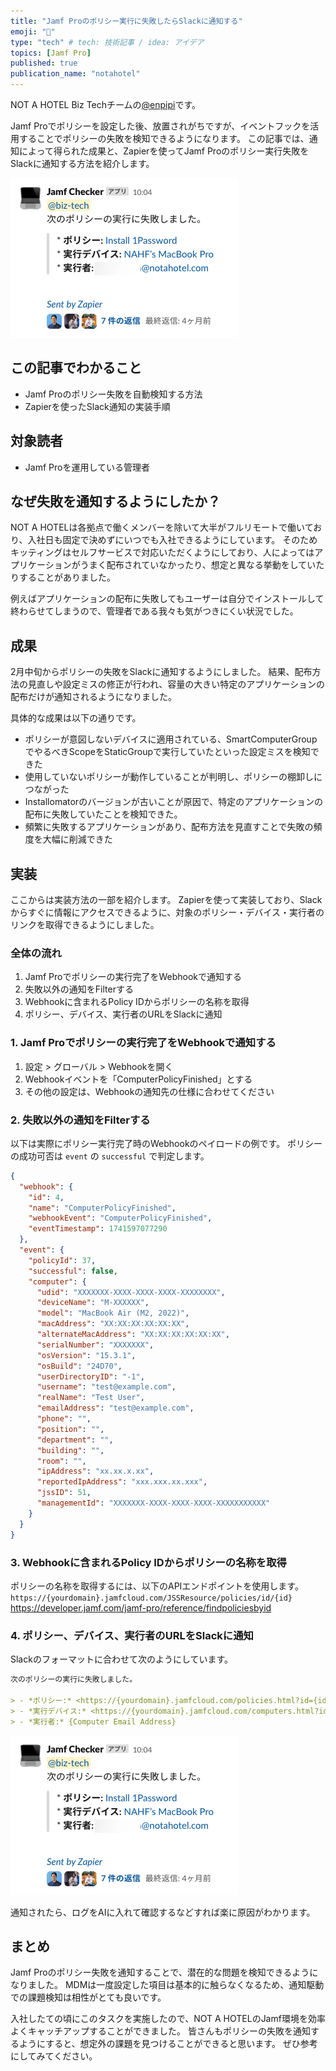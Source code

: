 ```yaml
---
title: "Jamf Proのポリシー実行に失敗したらSlackに通知する"
emoji: "🔔"
type: "tech" # tech: 技術記事 / idea: アイデア
topics: [Jamf Pro]
published: true
publication_name: "notahotel"
---
```



NOT A HOTEL Biz Techチームの[@enpipi](https://x.com/enpipi)です。

Jamf Proでポリシーを設定した後、放置されがちですが、イベントフックを活用することでポリシーの失敗を検知できるようになります。
この記事では、通知によって得られた成果と、Zapierを使ってJamf Proのポリシー実行失敗をSlackに通知する方法を紹介します。

![](/images/jamf-policy-failure-alert/jamf-policy-failure-alert-slack.png)

## この記事でわかること

- Jamf Proのポリシー失敗を自動検知する方法
- Zapierを使ったSlack通知の実装手順

## 対象読者

- Jamf Proを運用している管理者

## なぜ失敗を通知するようにしたか？

NOT A HOTELは各拠点で働くメンバーを除いて大半がフルリモートで働いており、入社日も固定で決めずにいつでも入社できるようにしています。
そのためキッティングはセルフサービスで対応いただくようにしており、人によってはアプリケーションがうまく配布されていなかったり、想定と異なる挙動をしていたりすることがありました。

例えばアプリケーションの配布に失敗してもユーザーは自分でインストールして終わらせてしまうので、管理者である我々も気がつきにくい状況でした。

## 成果

2月中旬からポリシーの失敗をSlackに通知するようにしました。
結果、配布方法の見直しや設定ミスの修正が行われ、容量の大きい特定のアプリケーションの配布だけが通知されるようになりました。

具体的な成果は以下の通りです。

- ポリシーが意図しないデバイスに適用されている、SmartComputerGroupでやるべきScopeをStaticGroupで実行していたといった設定ミスを検知できた
- 使用していないポリシーが動作していることが判明し、ポリシーの棚卸しにつながった
- Installomatorのバージョンが古いことが原因で、特定のアプリケーションの配布に失敗していたことを検知できた。
- 頻繁に失敗するアプリケーションがあり、配布方法を見直すことで失敗の頻度を大幅に削減できた

## 実装

ここからは実装方法の一部を紹介します。
Zapierを使って実装しており、Slackからすぐに情報にアクセスできるように、対象のポリシー・デバイス・実行者のリンクを取得できるようにしました。

### 全体の流れ

1. Jamf Proでポリシーの実行完了をWebhookで通知する
2. 失敗以外の通知をFilterする
3. Webhookに含まれるPolicy IDからポリシーの名称を取得
4. ポリシー、デバイス、実行者のURLをSlackに通知

### 1. Jamf Proでポリシーの実行完了をWebhookで通知する

1. 設定 \> グローバル \> Webhookを開く
2. Webhookイベントを「ComputerPolicyFinished」とする
3. その他の設定は、Webhookの通知先の仕様に合わせてください

### 2. 失敗以外の通知をFilterする

以下は実際にポリシー実行完了時のWebhookのペイロードの例です。
ポリシーの成功可否は `event` の `successful` で判定します。

```json
{
  "webhook": {
    "id": 4,
    "name": "ComputerPolicyFinished",
    "webhookEvent": "ComputerPolicyFinished",
    "eventTimestamp": 1741597077290
  },
  "event": {
    "policyId": 37,
    "successful": false,
    "computer": {
      "udid": "XXXXXXX-XXXX-XXXX-XXXX-XXXXXXXX",
      "deviceName": "M-XXXXXX",
      "model": "MacBook Air (M2, 2022)",
      "macAddress": "XX:XX:XX:XX:XX:XX",
      "alternateMacAddress": "XX:XX:XX:XX:XX:XX",
      "serialNumber": "XXXXXXX",
      "osVersion": "15.3.1",
      "osBuild": "24D70",
      "userDirectoryID": "-1",
      "username": "test@example.com",
      "realName": "Test User",
      "emailAddress": "test@example.com",
      "phone": "",
      "position": "",
      "department": "",
      "building": "",
      "room": "",
      "ipAddress": "xx.xx.x.xx",
      "reportedIpAddress": "xxx.xxx.xx.xxx",
      "jssID": 51,
      "managementId": "XXXXXXX-XXXX-XXXX-XXXX-XXXXXXXXXXX"
    }
  }
}
```

### 3\. Webhookに含まれるPolicy IDからポリシーの名称を取得

ポリシーの名称を取得するには、以下のAPIエンドポイントを使用します。
`https://{yourdomain}.jamfcloud.com/JSSResource/policies/id/{id}`
https://developer.jamf.com/jamf-pro/reference/findpoliciesbyid

### 4. ポリシー、デバイス、実行者のURLをSlackに通知

Slackのフォーマットに合わせて次のようにしています。

```markdown
次のポリシーの実行に失敗しました。

> - *ポリシー:* <https://{yourdomain}.jamfcloud.com/policies.html?id={id}|{Policy Name}>
> - *実行デバイス:* <https://{yourdomain}.jamfcloud.com/computers.html?id={id}|{Computer Device Name}>
> - *実行者:* {Computer Email Address}
```

![](/images/jamf-policy-failure-alert/jamf-policy-failure-alert-slack.png)

通知されたら、ログをAIに入れて確認するなどすれば楽に原因がわかります。

## まとめ

Jamf Proのポリシー失敗を通知することで、潜在的な問題を検知できるようになりました。
MDMは一度設定した項目は基本的に触らなくなるため、通知駆動での課題検知は相性がとても良いです。

入社したての頃にこのタスクを実施したので、NOT A HOTELのJamf環境を効率よくキャッチアップすることができました。
皆さんもポリシーの失敗を通知するようにすると、想定外の課題を見つけることができると思います。
ぜひ参考にしてみてください。
